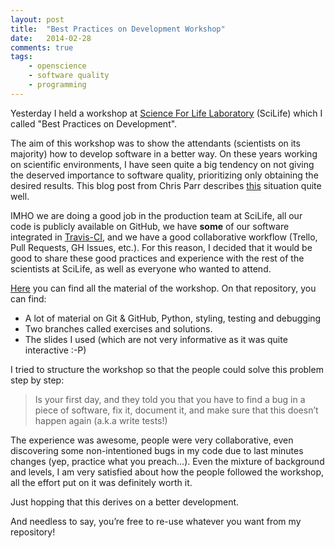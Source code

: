 ```yaml
---
layout: post
title:  "Best Practices on Development Workshop"
date:   2014-02-28
comments: true
tags:
    - openscience
    - software quality
    - programming
---
```

Yesterday I held a workshop at [Science For Life Laboratory][scilife] (SciLife)
which I called "Best Practices on Development".

The aim of this workshop was to show the attendants (scientists on its majority)
how to develop software in a better way. On these years working on scientific environments,
I have seen quite a big tendency on not giving the deserved importance to software quality,
prioritizing only obtaining the desired results. This blog post from Chris Parr
describes [this][post] situation quite well.

<!--more-->

IMHO we are doing a good job in the production team at SciLife, all our code is
publicly available on GitHub, we have **some** of our software integrated in [Travis-CI](https://travis-ci.org/),
and we have a good collaborative workflow (Trello, Pull Requests, GH Issues, etc.).
For this reason, I decided that it would be good to share these good practices and
experience with the rest of the scientists at SciLife, as well as everyone who wanted to attend.

[Here][ws] you can find all the material of the workshop. On that repository, you can find:

* A lot of material on Git & GitHub, Python, styling, testing and debugging
* Two branches called exercises and solutions.
* The slides I used (which are not very informative as it was quite interactive :-P)

I tried to structure the workshop so that the people could solve this problem step by step:

> Is your first day, and they told you that you have to find a bug in a piece of
software, fix it, document it, and make sure that this doesn’t happen again (a.k.a write tests!)

The experience was awesome, people were very collaborative, even discovering some
non-intentioned bugs in my code due to last minutes changes (yep, practice what you preach…).
Even the mixture of background and levels, I am very satisfied about how the people
followed the workshop, all the effort put on it was definitely worth it.

Just hopping that this derives on a better development.

And needless to say, you’re free to re-use whatever you want from my repository!


[scilife]: http://www.scilifelab.se/
[post]: http://www.timeshighereducation.co.uk/news/save-your-work-give-software-engineers-a-career-track/2006431.article
[ws]: https://github.com/guillermo-carrasco/BestPracticesWorkshop

